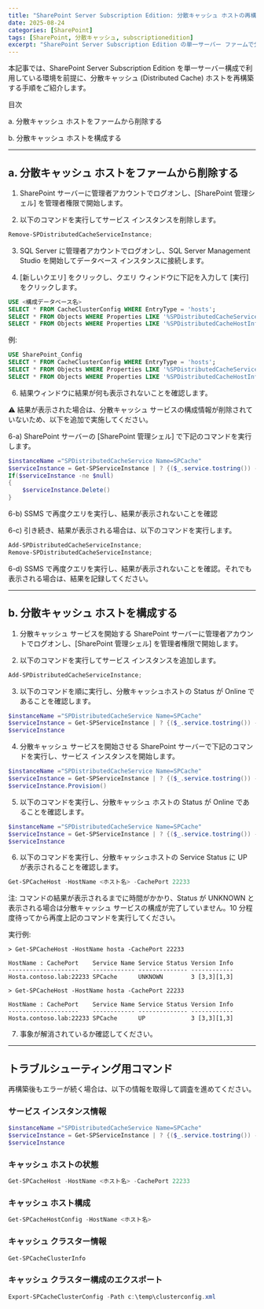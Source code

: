 ```yaml
---
title: "SharePoint Server Subscription Edition: 分散キャッシュ ホストの再構築手順（単一サーバー ファーム）"
date: 2025-08-24
categories: [SharePoint]
tags: [SharePoint, 分散キャッシュ, subscriptionedition]
excerpt: "SharePoint Server Subscription Edition の単一サーバー ファームで分散キャッシュを再構築する手順です。"
---
```


本記事では、SharePoint Server Subscription Edition を単一サーバー構成で利用している環境を前提に、分散キャッシュ (Distributed Cache) ホストを再構築する手順をご紹介します。

目次

a. 分散キャッシュ ホストをファームから削除する

b. 分散キャッシュ ホストを構成する

---

## a. 分散キャッシュ ホストをファームから削除する

1) SharePoint サーバーに管理者アカウントでログオンし、[SharePoint 管理シェル] を管理者権限で開始します。

2) 以下のコマンドを実行してサービス インスタンスを削除します。

```powershell
Remove-SPDistributedCacheServiceInstance;
```

3) SQL Server に管理者アカウントでログオンし、SQL Server Management Studio を開始してデータベース インスタンスに接続します。

4) [新しいクエリ] をクリックし、クエリ ウィンドウに下記を入力して [実行] をクリックします。

```sql
USE <構成データベース名>
SELECT * FROM CacheClusterConfig WHERE EntryType = 'hosts';
SELECT * FROM Objects WHERE Properties LIKE '%SPDistributedCacheServiceInstance%';
SELECT * FROM Objects WHERE Properties LIKE '%SPDistributedCacheHostInfo%';
```

例:

```sql
USE SharePoint_Config
SELECT * FROM CacheClusterConfig WHERE EntryType = 'hosts';
SELECT * FROM Objects WHERE Properties LIKE '%SPDistributedCacheServiceInstance%';
SELECT * FROM Objects WHERE Properties LIKE '%SPDistributedCacheHostInfo%';
```

6) 結果ウィンドウに結果が何も表示されないことを確認します。

⚠️ 結果が表示された場合は、分散キャッシュ サービスの構成情報が削除されていないため、以下を追加で実施してください。

6-a) SharePoint サーバーの [SharePoint 管理シェル] で下記のコマンドを実行します。

```powershell
$instanceName ="SPDistributedCacheService Name=SPCache"
$serviceInstance = Get-SPServiceInstance | ? {($_.service.tostring()) -eq $instanceName -and ($_.server.name) -eq $env:computername}
If($serviceInstance -ne $null)
{
    $serviceInstance.Delete()
}
```

6-b) SSMS で再度クエリを実行し、結果が表示されないことを確認

6-c) 引き続き、結果が表示される場合は、以下のコマンドを実行します。

```powershell
Add-SPDistributedCacheServiceInstance;
Remove-SPDistributedCacheServiceInstance;
```

6-d) SSMS で再度クエリを実行し、結果が表示されないことを確認。それでも表示される場合は、結果を記録してください。

---

## b. 分散キャッシュ ホストを構成する

1) 分散キャッシュ サービスを開始する SharePoint サーバーに管理者アカウントでログオンし、[SharePoint 管理シェル] を管理者権限で開始します。

2) 以下のコマンドを実行してサービス インスタンスを追加します。

```powershell
Add-SPDistributedCacheServiceInstance;
```

3) 以下のコマンドを順に実行し、分散キャッシュホストの Status が Online であることを確認します。

```powershell
$instanceName ="SPDistributedCacheService Name=SPCache"
$serviceInstance = Get-SPServiceInstance | ? {($_.service.tostring()) -eq $instanceName -and ($_.server.name) -eq $env:computername}
$serviceInstance
```

4) 分散キャッシュ サービスを開始させる SharePoint サーバーで下記のコマンドを実行し、サービス インスタンスを開始します。

```powershell
$instanceName ="SPDistributedCacheService Name=SPCache"
$serviceInstance = Get-SPServiceInstance | ? {($_.service.tostring()) -eq $instanceName -and ($_.server.name) -eq $env:computername}
$serviceInstance.Provision()
```

5) 以下のコマンドを実行し、分散キャッシュ ホストの Status が Online であることを確認します。

```powershell
$instanceName ="SPDistributedCacheService Name=SPCache"
$serviceInstance = Get-SPServiceInstance | ? {($_.service.tostring()) -eq $instanceName}
$serviceInstance
```

6) 以下のコマンドを実行し、分散キャッシュホストの Service Status に UP が表示されることを確認します。

```powershell
Get-SPCacheHost -HostName <ホスト名> -CachePort 22233
```

注: コマンドの結果が表示されるまでに時間がかかり、Status が UNKNOWN と表示される場合は分散キャッシュ サービスの構成が完了していません。10 分程度待ってから再度上記のコマンドを実行してください。

実行例:

```
> Get-SPCacheHost -HostName hosta -CachePort 22233

HostName : CachePort    Service Name Service Status Version Info
--------------------    ------------ -------------- ------------
Hosta.contoso.lab:22233 SPCache      UNKNOWN        3 [3,3][1,3]

> Get-SPCacheHost -HostName hosta -CachePort 22233

HostName : CachePort    Service Name Service Status Version Info
--------------------    ------------ -------------- ------------
Hosta.contoso.lab:22233 SPCache      UP             3 [3,3][1,3]
```

7) 事象が解消されているか確認してください。

---

## トラブルシューティング用コマンド

再構築後もエラーが続く場合は、以下の情報を取得して調査を進めてください。

### サービス インスタンス情報

```powershell
$instanceName ="SPDistributedCacheService Name=SPCache"
$serviceInstance = Get-SPServiceInstance | ? {($_.service.tostring()) -eq $instanceName -and ($_.server.name) -eq $env:computername}
$serviceInstance
```

### キャッシュ ホストの状態

```powershell
Get-SPCacheHost -HostName <ホスト名> -CachePort 22233
```

### キャッシュ ホスト構成

```powershell
Get-SPCacheHostConfig -HostName <ホスト名>
```

### キャッシュ クラスター情報

```powershell
Get-SPCacheClusterInfo
```

### キャッシュ クラスター構成のエクスポート

```powershell
Export-SPCacheClusterConfig -Path c:\temp\clusterconfig.xml
```
